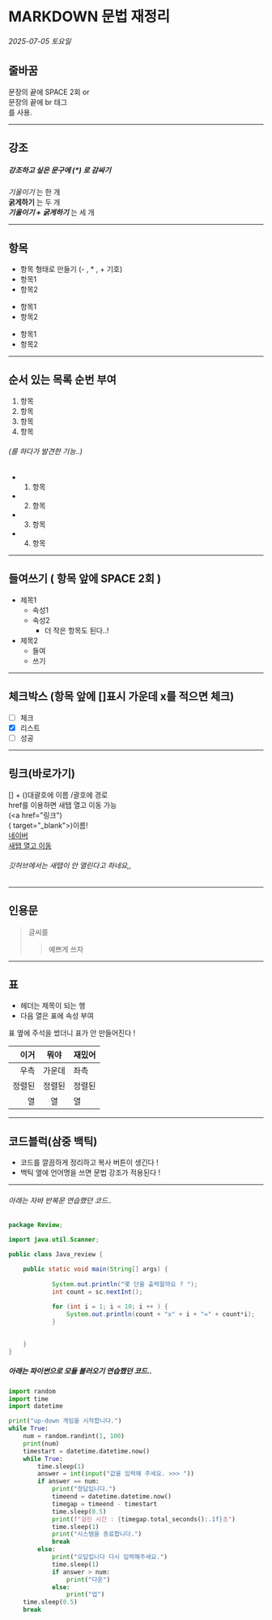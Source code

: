 


# MARKDOWN 문법 재정리
###### 2025-07-05 토요일


<!--- 주석! --->



## 줄바꿈


문장의 끝에 SPACE 2회 or    
문장의 끝에 br 태그<br>
를 사용.


---
## 강조

##### 강조하고 싶은 문구에 (*) 로 감싸기

*기울이기* 는 한 개  
**굵게하기** 는 두 개  
***기울이기 + 굵게하기*** 는 세 개

---
## 항목 

- 항목 형태로 만들기
(- , * , + 기호)
- 항목1
- 항목2
* 항목1
* 항목2
+ 항목1
+ 항목2
---
## 순서 있는 목록 순번 부여
 1. 항목
 2. 항목
 3. 항목
 4. 항목
###### (를 하다가 발견한 기능..)
- 1. 항목
- 2. 항목
- 3. 항목
- 4. 항목
---
## 들여쓰기 ( 항목 앞에 SPACE 2회 )
- 제목1  
  - 속성1
  - 속성2
    - 더 작은 항목도 된다..!
- 제목2
  - 들여
  - 쓰기

---
## 체크박스 (항목 앞에 []표시 가운데 x를 적으면 체크)
- [ ] 체크
- [x] 리스트
- [ ] 성공
---
## 링크(바로가기)
[] + ()대괄호에 이름 /괄호에 경로  
href를 이용하면 새탭 열고 이동 가능  
(<a href="링크")  
( target="_blank">)이름!  
[네이버](https://naver.com)  
<a href="https://naver.com" target="_blank">새탭 열고 이동</a>
###### 깃허브에서는 새탭이 안 열린다고 하네요,,



---
## 인용문
> 글씨를
>> 예쁘게 쓰자
---
## 표
- 헤더는 제목이 되는 행
- 다음 열은 표에 속성 부여
<!-- 오른쪽 정렬 / 가운데 정렬 / 왼쪽 정렬 -->
표 옆에 주석을 썼더니 표가 안 만들어진다 !

|이거|뭐야|재밌어|
|-:|:-:|:-|
|우측|가운데|좌측|
|정렬된|정렬된|정렬된|
|열|열|열|

---
## 코드블럭(삼중 백틱)
- 코드를 깔끔하게 정리하고 복사 버튼이 생긴다 !
- 백틱 옆에 언어명을 쓰면 문법 강조가 적용된다 !
- --
###### 아래는 자바 반복문 연습했던 코드..
```java
package Review;

import java.util.Scanner;

public class Java_review {

	public static void main(String[] args) {
	        
	        System.out.println("몇 단을 출력할까요 ? ");
	        int count = sc.nextInt();
	        
	        for (int i = 1; i < 10; i ++ ) {
	        	System.out.println(count + "x" + i + "=" + count*i);
	        }
	        

	}
}
```
##### 아래는 파이썬으로 모듈 불러오기 연습했던 코드..
```python
import random
import time
import datetime

print("up-down 게임을 시작합니다.")
while True:
    num = random.randint(1, 100)
    print(num)
    timestart = datetime.datetime.now()
    while True:
        time.sleep(1)
        answer = int(input("값을 입력해 주세요. >>> "))
        if answer == num:
            print("정답입니다.")
            timeend = datetime.datetime.now()
            timegap = timeend - timestart
            time.sleep(0.5)
            print(f"걸린 시간 : {timegap.total_seconds():.1f}초")
            time.sleep(1)
            print("시스템을 종료합니다.")
            break
        else:
            print("오답입니다 다시 입력해주세요.")
            time.sleep(1)
            if answer > num:
                print("다운")
            else:
                print("업")
    time.sleep(0.5)
    break
```




